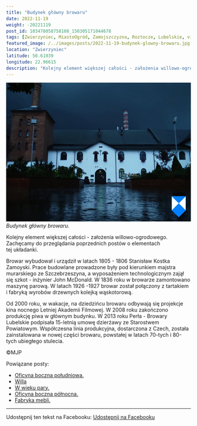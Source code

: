 ```yaml
---
title: "Budynek główny browaru"
date: 2022-11-19
weight: -20221119
post_id: 103478058758108_150305171044678
tags: [Zwierzyniec, MiastoOgród, Zamojszczyzna, Roztocze, Lubelskie, villarestituta, turystyka, dziedzictwo, zabytki, krajobrazy]
featured_image: /../images/posts/2022-11-19-budynek-glowny-browaru.jpg
location: "Zwierzyniec"
latitude: 50.61039
longitude: 22.96615
description: "Kolejny element większej całości - założenia willowo-ogrodowego. Zachęcamy do przeglądania poprzednich postów o elementach tej układanki...."
---
```


![Budynek główny browaru.](/images/posts/2022-11-19-budynek-glowny-browaru.jpg)
*Budynek główny browaru.*

Kolejny element większej całości - założenia willowo-ogrodowego. Zachęcamy do przeglądania poprzednich postów o elementach tej układanki.

Browar wybudował i urządził w latach 1805 - 1806 Stanisław Kostka Zamoyski. Prace budowlane prowadzone były pod kierunkiem majstra murarskiego ze Szczebrzeszyna, a wyposażeniem technologicznym zajął się szkot - inżynier John McDonald. W 1836 roku w browarze zamontowano maszynę parową. W latach 1926 -1927 browar został połączony z tartakiem i fabryką wyrobów drzewnych kolejką wąskotorową.

Od 2000 roku, w wakacje, na dziedzińcu browaru odbywają się projekcje kina nocnego Letniej Akademii Filmowej. W 2008 roku zakończono produkcję piwa w głównym budynku. W 2013 roku Perła - Browary Lubelskie podpisała 15-letnią umowę dzierżawy ze Starostwem Powiatowym. Współczesna linia produkcyjna, dostarczona z Czech, została zainstalowana w nowej części browaru, powstałej w latach 70-tych i 80-tych ubiegłego stulecia.



©MJP

Powiązane posty:
- [Oficyna boczna południowa.](/posts/Oficyna-boczna-poludniowa)
- [Willa ](/posts/Willa-Borowianka)
- [W wieku pary.](/posts/W-wieku-pary)
- [Oficyna boczna północna.](/posts/Oficyna-boczna-polnocna)
- [Fabryka mebli.](/posts/Fabryka-mebli)


---

Udostępnij ten tekst na Facebooku:
[Udostępnij na Facebooku](https://www.facebook.com/sharer/sharer.php?u=https://stowarzyszeniewachniewskiej.pl/posts/Budynek-glowny-browaru)

<script type="application/ld+json">
{
  "@context": "https://schema.org",
  "@type": "BlogPosting",
  "headline": "Budynek główny browaru",
  "datePublished": "2022-11-19",
  "dateModified": "2022-11-19",
  "author": {
    "@type": "Person",
    "name": "Michał Jan Patyk"
  },
  "publisher": {
    "@type": "Organization",
    "name": "Stowarzyszenie im. Aleksandry Wachniewskiej",
    "logo": {
      "@type": "ImageObject",
      "url": "https://stowarzyszeniewachniewskiej.pl/images/logo/logo.svg"
    }
  },
  "mainEntityOfPage": {
    "@type": "WebPage",
    "@id": "https://stowarzyszeniewachniewskiej.pl/posts/budynek-glowny-browaru"
  },
  "image": {
    "@type": "ImageObject",
    "url": "https://stowarzyszeniewachniewskiej.pl//images/posts/2022-11-19-budynek-glowny-browaru.jpg"
  },
  "articleSection": "Dziedzictwo Kulturowe i Zabytki",
  "keywords": "[Zwierzyniec, MiastoOgród, Zamojszczyzna, Roztocze, Lubelskie, villarestituta, turystyka, dziedzictwo, zabytki, krajobrazy]",
  "wordCount": 131,
  "articleBody": "Kolejny element większej całości - założenia willowo-ogrodowego. Zachęcamy do przeglądania poprzednich postów o elementach tej układanki.\n\nBrowar wybudował i urządził w latach 1805 - 1806 Stanisław Kostka Zamoyski. Prace budowlane prowadzone były pod kierunkiem majstra murarskiego ze Szczebrzeszyna, a wyposażeniem technologicznym zajął się szkot - inżynier John McDonald. W 1836 roku w browarze zamontowano maszynę parową. W latach 1926 -1927 browar został połączony z tartakiem i fabryką wyrobów drzewnych kolejką wąskotorową.\n\nOd 2000 roku, w wakacje, na dziedzińcu browaru odbywają się projekcje kina nocnego Letniej Akademii Filmowej. W 2008 roku zakończono produkcję piwa w głównym budynku. W 2013 roku Perła - Browary Lubelskie podpisała 15-letnią umowę dzierżawy ze Starostwem Powiatowym. Współczesna linia produkcyjna, dostarczona z Czech, została zainstalowana w nowej części browaru, powstałej w latach 70-tych i 80-tych ubiegłego stulecia.\n\n\n\n©MJP",
  "description": "Kolejny element większej całości - założenia willowo-ogrodowego. Zachęcamy do przeglądania poprzednich postów o elementach tej układanki....",
  "copyrightHolder": {
    "@type": "Person",
    "name": "Michał Jan Patyk"
  }
}
</script>
<script type="application/ld+json">
{
  "@context": "https://schema.org",
  "@type": "BreadcrumbList",
  "itemListElement": [
    {
      "@type": "ListItem",
      "position": 1,
      "name": "Home",
      "item": "https://stowarzyszeniewachniewskiej.pl"
    },
    {
      "@type": "ListItem",
      "position": 2,
      "name": "posts",
      "item": "https://stowarzyszeniewachniewskiej.pl/posts"
    },
    {
      "@type": "ListItem",
      "position": 3,
      "name": "Budynek główny browaru",
      "item": "https://stowarzyszeniewachniewskiej.pl/posts/budynek-glowny-browaru"
    }
  ]
}
</script>
